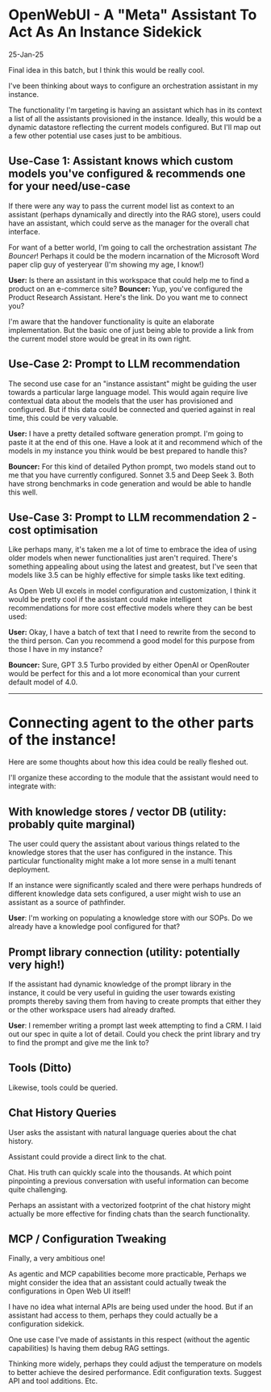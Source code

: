 # OpenWebUI - A "Meta" Assistant To Act As An Instance Sidekick

25-Jan-25

Final idea in this batch, but I think this would be really cool. 

I've been thinking about ways to configure an orchestration assistant in my instance. 

The functionality I'm targeting is having an assistant which has in its context a list of all the assistants provisioned in the instance. Ideally, this would be a dynamic datastore reflecting the current models configured. But I'll map out a few other potential use cases just to be ambitious. 

## Use-Case 1: Assistant knows which custom models you've configured & recommends one for your need/use-case

If there were any way to pass the current model list as context to an assistant (perhaps dynamically and directly into the RAG store), users could have an assistant, which could serve as the manager for the overall chat interface. 

For want of a better world, I'm going to call the orchestration assistant *The Bouncer*! Perhaps it could be the modern incarnation of the Microsoft Word paper clip guy of yesteryear (I'm showing my age, I know!)

**User:** Is there an assistant in this workspace that could help me to find a product on an e-commerce site? 
**Bouncer:** Yup, you've configured the Product Research Assistant. Here's the link. Do you want me to connect you? 

I'm aware that the handover functionality is quite an elaborate implementation. But the basic one of just being able to provide a link from the current model store would be great in its own right.

## Use-Case 2: Prompt to LLM recommendation

The second use case for an "instance assistant" might be guiding the user towards a particular large language model. This would again require live contextual data about the models that the user has provisioned and configured. But if this data could be connected and queried against in real time, this could be very valuable. 

**User:** I have a pretty detailed software generation prompt. I'm going to paste it at the end of this one. Have a look at it and recommend which of the models in my instance you think would be best prepared to handle this?

**Bouncer:** For this kind of detailed Python prompt, two models stand out to me that you have currently configured. Sonnet 3.5 and Deep Seek 3. Both have strong benchmarks in code generation and would be able to handle this well. 

## Use-Case 3: Prompt to LLM recommendation 2 - cost optimisation

Like perhaps many, it's taken me a lot of time to embrace the idea of using older models when newer functionalities just aren't required. There's something appealing about using the latest and greatest, but I've seen that models like 3.5 can be highly effective for simple tasks like text editing. 

As Open Web UI excels in model configuration and customization, I think it would be pretty cool if the assistant could make intelligent recommendations for more cost effective models where they can be best used:

**User:** Okay, I have a batch of text that I need to rewrite from the second to the third person. Can you recommend a good model for this purpose from those I have in my instance? 

**Bouncer:** Sure, GPT 3.5 Turbo provided by either OpenAI or OpenRouter would be perfect for this and a lot more economical than your current default model of 4.0.  

---

# Connecting agent to the other parts of the instance!

Here are some thoughts about how this idea could be really fleshed out.

I'll organize these according to the module that the assistant would need to integrate with:

## With knowledge stores / vector DB (utility: probably quite marginal)

The user could query the assistant about various things related to the knowledge stores that the user has configured in the instance. This particular functionality might make a lot more sense in a multi tenant deployment. 

If an instance were significantly scaled and there were perhaps hundreds of different knowledge data sets configured, a user might wish to use an assistant as a source of pathfinder. 

**User**: I'm working on populating a knowledge store with our SOPs. Do we already have a knowledge pool configured for that? 

## Prompt library connection (utility: potentially very high!)

If the assistant had dynamic knowledge of the prompt library in the instance, it could be very useful in guiding the user towards existing prompts thereby saving them from having to create prompts that either they or the other workspace users had already drafted.

**User**: I remember writing a prompt last week attempting to find a CRM. I laid out our spec in quite a lot of detail. Could you check the print library and try to find the prompt and give me the link to?

## Tools (Ditto)

Likewise, tools could be queried. 

## Chat History Queries

User asks the assistant with natural language queries about the chat history. 

Assistant could provide a direct link to the chat. 

Chat. His truth can quickly scale into the thousands. At which point pinpointing a previous conversation with useful information can become quite challenging. 

Perhaps an assistant with a vectorized footprint of the chat history might actually be more effective for finding chats than the search functionality. 

## MCP / Configuration Tweaking

Finally, a very ambitious one!

As agentic and MCP capabilities become more practicable, Perhaps we might consider the idea that an assistant could actually tweak the configurations in Open Web UI itself!

I have no idea what internal APIs are being used under the hood. But if an assistant had access to them, perhaps they could actually be a configuration sidekick. 

One use case I've made of assistants in this respect (without the agentic capabilities) Is having them debug RAG settings. 

Thinking more widely, perhaps they could adjust the temperature on models to better achieve the desired performance.  Edit configuration texts. Suggest API and tool additions. Etc.


